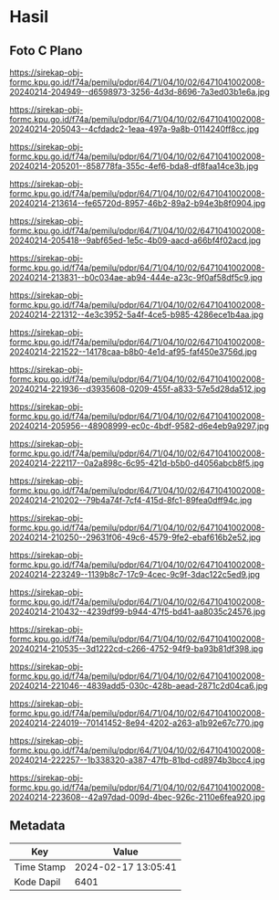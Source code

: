 # Hasil

## Foto C Plano

https://sirekap-obj-formc.kpu.go.id/f74a/pemilu/pdpr/64/71/04/10/02/6471041002008-20240214-204949--d6598973-3256-4d3d-8696-7a3ed03b1e6a.jpg

https://sirekap-obj-formc.kpu.go.id/f74a/pemilu/pdpr/64/71/04/10/02/6471041002008-20240214-205043--4cfdadc2-1eaa-497a-9a8b-0114240ff8cc.jpg

https://sirekap-obj-formc.kpu.go.id/f74a/pemilu/pdpr/64/71/04/10/02/6471041002008-20240214-205201--858778fa-355c-4ef6-bda8-df8faa14ce3b.jpg

https://sirekap-obj-formc.kpu.go.id/f74a/pemilu/pdpr/64/71/04/10/02/6471041002008-20240214-213614--fe65720d-8957-46b2-89a2-b94e3b8f0904.jpg

https://sirekap-obj-formc.kpu.go.id/f74a/pemilu/pdpr/64/71/04/10/02/6471041002008-20240214-205418--9abf65ed-1e5c-4b09-aacd-a66bf4f02acd.jpg

https://sirekap-obj-formc.kpu.go.id/f74a/pemilu/pdpr/64/71/04/10/02/6471041002008-20240214-213831--b0c034ae-ab94-444e-a23c-9f0af58df5c9.jpg

https://sirekap-obj-formc.kpu.go.id/f74a/pemilu/pdpr/64/71/04/10/02/6471041002008-20240214-221312--4e3c3952-5a4f-4ce5-b985-4286ece1b4aa.jpg

https://sirekap-obj-formc.kpu.go.id/f74a/pemilu/pdpr/64/71/04/10/02/6471041002008-20240214-221522--14178caa-b8b0-4e1d-af95-faf450e3756d.jpg

https://sirekap-obj-formc.kpu.go.id/f74a/pemilu/pdpr/64/71/04/10/02/6471041002008-20240214-221936--d3935608-0209-455f-a833-57e5d28da512.jpg

https://sirekap-obj-formc.kpu.go.id/f74a/pemilu/pdpr/64/71/04/10/02/6471041002008-20240214-205956--48908999-ec0c-4bdf-9582-d6e4eb9a9297.jpg

https://sirekap-obj-formc.kpu.go.id/f74a/pemilu/pdpr/64/71/04/10/02/6471041002008-20240214-222117--0a2a898c-6c95-421d-b5b0-d4056abcb8f5.jpg

https://sirekap-obj-formc.kpu.go.id/f74a/pemilu/pdpr/64/71/04/10/02/6471041002008-20240214-210202--79b4a74f-7cf4-415d-8fc1-89fea0dff94c.jpg

https://sirekap-obj-formc.kpu.go.id/f74a/pemilu/pdpr/64/71/04/10/02/6471041002008-20240214-210250--29631f06-49c6-4579-9fe2-ebaf616b2e52.jpg

https://sirekap-obj-formc.kpu.go.id/f74a/pemilu/pdpr/64/71/04/10/02/6471041002008-20240214-223249--1139b8c7-17c9-4cec-9c9f-3dac122c5ed9.jpg

https://sirekap-obj-formc.kpu.go.id/f74a/pemilu/pdpr/64/71/04/10/02/6471041002008-20240214-210432--4239df99-b944-47f5-bd41-aa8035c24576.jpg

https://sirekap-obj-formc.kpu.go.id/f74a/pemilu/pdpr/64/71/04/10/02/6471041002008-20240214-210535--3d1222cd-c266-4752-94f9-ba93b81df398.jpg

https://sirekap-obj-formc.kpu.go.id/f74a/pemilu/pdpr/64/71/04/10/02/6471041002008-20240214-221046--4839add5-030c-428b-aead-2871c2d04ca6.jpg

https://sirekap-obj-formc.kpu.go.id/f74a/pemilu/pdpr/64/71/04/10/02/6471041002008-20240214-224019--70141452-8e94-4202-a263-a1b92e67c770.jpg

https://sirekap-obj-formc.kpu.go.id/f74a/pemilu/pdpr/64/71/04/10/02/6471041002008-20240214-222257--1b338320-a387-47fb-81bd-cd8974b3bcc4.jpg

https://sirekap-obj-formc.kpu.go.id/f74a/pemilu/pdpr/64/71/04/10/02/6471041002008-20240214-223608--42a97dad-009d-4bec-926c-2110e6fea920.jpg


## Metadata

| Key        | Value               |
| ---------- | ------------------- |
| Time Stamp | 2024-02-17 13:05:41 |
| Kode Dapil | 6401                |



